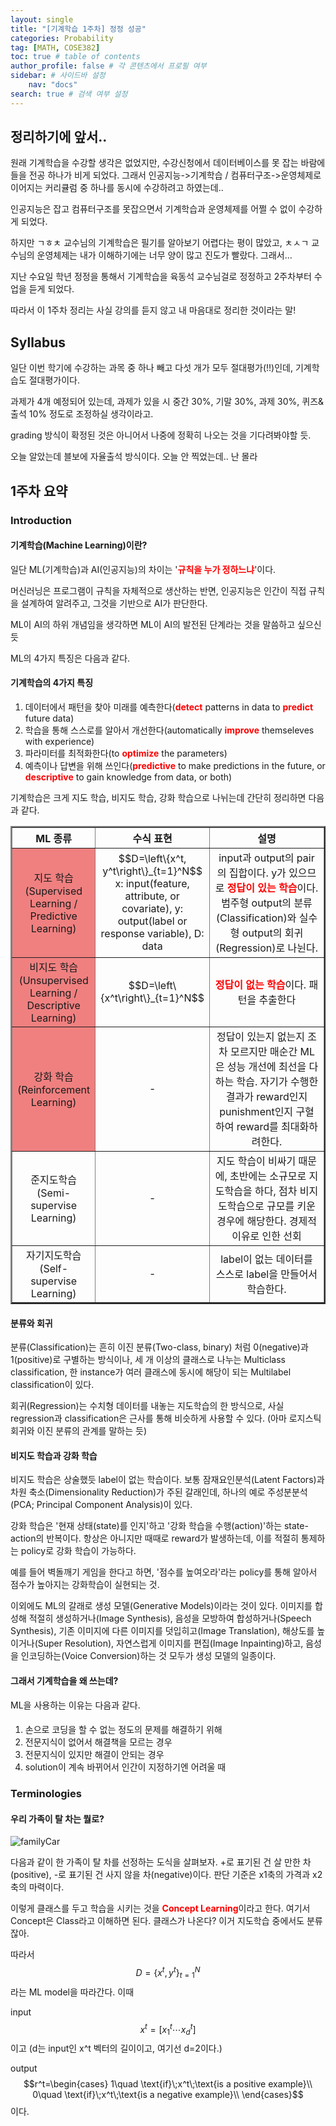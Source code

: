 ```yaml
---
layout: single
title: "[기계학습 1주차] 정정 성공"
categories: Probability
tag: [MATH, COSE382]
toc: true # table of contents
author_profile: false # 각 콘텐츠에서 프로필 여부
sidebar: # 사이드바 설정
    nav: "docs"
search: true # 검색 여부 설정
---
```

<head>
    <!-- Latex -->
    <script src="https://cdn.mathjax.org/mathjax/latest/MathJax.js?config=TeX-AMS-MML_HTMLorMML" type="text/javascript"></script>
</head>
<style>
    th, td {
        text-align: center;
    }
    .r {
        color: red;
    }
</style>

## 정리하기에 앞서..

원래 기계학습을 수강할 생각은 없었지만, 수강신청에서 데이터베이스를 못 잡는 바람에 들을 전공 하나가 비게 되었다. 그래서 인공지능->기계학습 / 컴퓨터구조->운영체제로 이어지는 커리큘럼 중 하나를 동시에 수강하려고 하였는데..

인공지능은 잡고 컴퓨터구조를 못잡으면서 기계학습과 운영체제를 어쩔 수 없이 수강하게 되었다.

하지만 ㄱㅎㅊ 교수님의 기계학습은 필기를 알아보기 어렵다는 평이 많았고, ㅊㅅㄱ 교수님의 운영체제는 내가 이해하기에는 너무 양이 많고 진도가 빨랐다. 그래서...

지난 수요일 학년 정정을 통해서 기계학습을 육동석 교수님걸로 정정하고 2주차부터 수업을 듣게 되었다.

따라서 이 1주차 정리는 사실 강의를 듣지 않고 내 마음대로 정리한 것이라는 말!

## Syllabus

일단 이번 학기에 수강하는 과목 중 하나 빼고 다섯 개가 모두 절대평가(!!)인데, 기계학습도 절대평가이다.

과제가 4개 예정되어 있는데, 과제가 있을 시 중간 30%, 기말 30%, 과제 30%, 퀴즈&출석 10% 정도로 조정하실 생각이라고.

grading 방식이 확정된 것은 아니어서 나중에 정확히 나오는 것을 기다려봐야할 듯.

오늘 알았는데 블보에 자율출석 방식이다. 오늘 안 찍었는데.. 난 몰라

## 1주차 요약

### Introduction

#### 기계학습(Machine Learning)이란?

일단 ML(기계학습)과 AI(인공지능)의 차이는 '<strong class="r">규칙을 누가 정하느냐</strong>'이다.

머신러닝은 프로그램이 규칙을 자체적으로 생산하는 반면, 인공지능은 인간이 직접 규칙을 설계하여 알려주고, 그것을 기반으로 AI가 판단한다.

ML이 AI의 하위 개념임을 생각하면 ML이 AI의 발전된 단계라는 것을 말씀하고 싶으신 듯

ML의 4가지 특징은 다음과 같다.

<div class="notice--info">
<h4>기계학습의 4가지 특징</h4>
<ol>
<li>데이터에서 패턴을 찾아 미래를 예측한다(<strong class="r">detect</strong> patterns in data to <strong class="r">predict</strong> future data)</li>
<li>학습을 통해 스스로를 알아서 개선한다(automatically <strong class="r">improve</strong> themseleves with experience)</li>
<li>파라미터를 최적화한다(to <strong class="r">optimize</strong> the parameters)</li>
<li>예측이나 답변을 위해 쓰인다(<strong class="r">predictive</strong> to make predictions in the future, or <strong class="r">descriptive</strong> to gain knowledge from data, or both)</li>
</ol></div>

기계학습은 크게 지도 학습, 비지도 학습, 강화 학습으로 나뉘는데 간단히 정리하면 다음과 같다.

<table border="2" >
    <th width="15%">ML 종류</th>
	<th width="30%">수식 표현</th>
	<th>설명</th>
	<tr><!-- 첫번째 줄 시작 -->
        <td bgcolor="LightCoral">지도 학습(Supervised Learning / Predictive Learning)</td>
	    <td>$$D=\left\{x^t, y^t\right\}_{t=1}^N$$
        x: input(feature, attribute, or covariate), y: output(label or response variable), D: data</td>
        <td>input과 output의 pair의 집합이다. y가 있으므로 <strong class="r">정답이 있는 학습</strong>이다. 범주형 output의 분류(Classification)와 실수형 output의 회귀(Regression)로 나뉜다.</td>
	</tr><!-- 첫번째 줄 끝 -->
	<tr><!-- 두번째 줄 시작 -->
        <td bgcolor="LightCoral">비지도 학습(Unsupervised Learning / Descriptive Learning)</td>
	    <td>$$D=\left\{x^t\right\}_{t=1}^N$$</td>
        <td><strong class="r">정답이 없는 학습</strong>이다. 패턴을 추출한다</td>
	</tr><!-- 두번째 줄 끝 -->
    <tr><!-- 세번째 줄 시작 -->
        <td bgcolor="LightCoral">강화 학습(Reinforcement Learning)</td>
        <td>-</td>
	    <td>정답이 있는지 없는지 조차 모르지만 매순간 ML은 성능 개선에 최선을 다하는 학습. 자기가 수행한 결과가 reward인지 punishment인지 구혈하여 reward를 최대화하려한다.</td>
	</tr><!-- 세번째 줄 끝 -->
    <tr><!-- 네번째 줄 시작 -->
        <td>준지도학습(Semi-supervise Learning)</td>
	    <td>-</td>
        <td>지도 학습이 비싸기 때문에, 초반에는 소규모로 지도학습을 하다, 점차 비지도학습으로 규모를 키운 경우에 해당한다. 경제적 이유로 인한 선회</td>
	</tr><!-- 네번째 줄 끝 -->
    <tr><!-- 다섯번째 줄 시작 -->
        <td>자기지도학습(Self-supervise Learning)</td>
	    <td>-</td>
        <td>label이 없는 데이터를 스스로 label을 만들어서 학습한다.</td>
	</tr><!-- 다섯번째 줄 끝 -->
</table>

#### 분류와 회귀

분류(Classification)는 흔히 이진 분류(Two-class, binary) 처럼 0(negative)과 1(positive)로 구별하는 방식이나, 세 개 이상의 클래스로 나누는 Multiclass classification, 한 instance가 여러 클래스에 동시에 해당이 되는 Multilabel classification이 있다.

회귀(Regression)는 수치형 데이터를 내놓는 지도학습의 한 방식으로, 사실 regression과 classification은 근사를 통해 비슷하게 사용할 수 있다. (아마 로지스틱 회귀와 이진 분류의 관계를 말하는 듯)

#### 비지도 학습과 강화 학습

비지도 학습은 상술했듯 label이 없는 학습이다. 보통 잠재요인분석(Latent Factors)과 차원 축소(Dimensionality Reduction)가 주된 갈래인데, 하나의 예로 주성분분석(PCA; Principal Component Analysis)이 있다.

강화 학습은 '현재 상태(state)를 인지'하고 '강화 학습을 수행(action)'하는 state-action의 반복이다. 항상은 아니지만 때때로 reward가 발생하는데, 이를 적절히 통제하는 policy로 강화 학습이 가능하다.

예를 들어 벽돌깨기 게임을 한다고 하면, '점수를 높여오라'라는 policy를 통해 알아서 점수가 높아지는 강화학습이 실현되는 것.

이외에도 ML의 갈래로 생성 모델(Generative Models)이라는 것이 있다. 이미지를 합성해 적절히 생성하거나(Image Synthesis), 음성을 모방하여 합성하거나(Speech Synthesis), 기존 이미지에 다른 이미지를 덧입히고(Image Translation), 해상도를 높이거나(Super Resolution), 자연스럽게 이미지를 편집(Image Inpainting)하고, 음성을 인코딩하는(Voice Conversion)하는 것 모두가 생성 모델의 일종이다.

#### 그래서 기계학습을 왜 쓰는데?

ML을 사용하는 이유는 다음과 같다.

<div class="notice--success">
<h4></h4>
<ol>
<li>손으로 코딩을 할 수 없는 정도의 문제를 해결하기 위해</li>
<li>전문지식이 없어서 해결책을 모르는 경우</li>
<li>전문지식이 있지만 해결이 안되는 경우</li>
<li>solution이 계속 바뀌어서 인간이 지정하기엔 어려울 때</li>
</ol></div>


### Terminologies

#### 우리 가족이 탈 차는 뭘로?

![familyCar]({{site.url}}/images/2024-09-09-ML1/family_car_plot.png)

다음과 같이 한 가족이 탈 차를 선정하는 도식을 살펴보자. +로 표기된 건 살 만한 차(positive), -로 표기된 건 사지 않을 차(negative)이다. 판단 기준은 x1축의 가격과 x2축의 마력이다.

이렇게 클래스를 두고 학습을 시키는 것을 <strong class="r">Concept Learning</strong>이라고 한다. 여기서 Concept은 Class라고 이해하면 된다. 클래스가 나온다? 이거 지도학습 중에서도 분류잖아.

따라서 $$D=\left\{x^t, y^t\right\}_{t=1}^N$$라는 ML model을 따라간다. 이때

input $$x^t = [x_1^t \cdots x_d^t]$$이고 (d는 input인 x^t 벡터의 길이이고, 여기선 d=2이다.)

output $$r^t=\begin{cases}
    1\quad \text{if}\;x^t\;\text{is a positive example}\\
    0\quad \text{if}\;x^t\;\text{is a negative example}\\
  \end{cases}$$ 이다.

  






